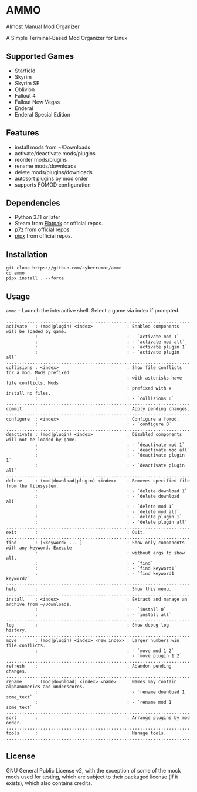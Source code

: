 # AMMO

Almost Manual Mod Organizer

A Simple Terminal-Based Mod Organizer for Linux

## Supported Games

- Starfield
- Skyrim
- Skyrim SE
- Oblivion
- Fallout 4
- Fallout New Vegas
- Enderal
- Enderal Special Edition

## Features

- install mods from ~/Downloads
- activate/deactivate mods/plugins
- reorder mods/plugins
- rename mods/downloads
- delete mods/plugins/downloads
- autosort plugins by mod order
- supports FOMOD configuration

## Dependencies

- Python 3.11 or later
- Steam from [Flatpak](https://flathub.org/apps/com.valvesoftware.Steam) or official repos.
- [p7z](https://github.com/p7zip-project/p7zip) from official repos.
- [pipx](https://github.com/pypa/pipx) from official repos.

## Installation

```
git clone https://github.com/cyberrumor/ammo
cd ammo
pipx install . --force
```

## Usage

`ammo` - Launch the interactive shell. Select a game via index if prompted.
```
................................................................................................
activate   : (mod|plugin) <index>             : Enabled components will be loaded by game.
           :                                  : - `activate mod 1`
           :                                  : - `activate mod all`
           :                                  : - `activate plugin 1`
           :                                  : - `activate plugin all`
................................................................................................
collisions : <index>                          : Show file conflicts for a mod. Mods prefixed
           :                                  : with asterisks have file conflicts. Mods
           :                                  : prefixed with x install no files.
           :                                  : - `collisions 0`
................................................................................................
commit     :                                  : Apply pending changes.
................................................................................................
configure  : <index>                          : Configure a fomod.
           :                                  : - `configure 0`
................................................................................................
deactivate : (mod|plugin) <index>             : Disabled components will not be loaded by game.
           :                                  : - `deactivate mod 1`
           :                                  : - `deactivate mod all`
           :                                  : - `deactivate plugin 1`
           :                                  : - `deactivate plugin all`
................................................................................................
delete     : (mod|download|plugin) <index>    : Removes specified file from the filesystem.
           :                                  : - `delete download 1`
           :                                  : - `delete download all`
           :                                  : - `delete mod 1`
           :                                  : - `delete mod all`
           :                                  : - `delete plugin 1`
           :                                  : - `delete plugin all`
................................................................................................
exit       :                                  : Quit.
................................................................................................
find       : [<keyword> ... ]                 : Show only components with any keyword. Execute
           :                                  : without args to show all.
           :                                  : - `find`
           :                                  : - `find keyword1`
           :                                  : - `find keyword1 keyword2`
................................................................................................
help       :                                  : Show this menu.
................................................................................................
install    : <index>                          : Extract and manage an archive from ~/Downloads.
           :                                  : - `install 0`
           :                                  : - `install all`
................................................................................................
log        :                                  : Show debug log history.
................................................................................................
move       : (mod|plugin) <index> <new_index> : Larger numbers win file conflicts.
           :                                  : - `move mod 1 2`
           :                                  : - `move plugin 1 2`
................................................................................................
refresh    :                                  : Abandon pending changes.
................................................................................................
rename     : (mod|download) <index> <name>    : Names may contain alphanumerics and underscores.
           :                                  : - `rename download 1 some_text`
           :                                  : - `rename mod 1 some_text`
................................................................................................
sort       :                                  : Arrange plugins by mod order.
................................................................................................
tools      :                                  : Manage tools.
................................................................................................
```


## License

GNU General Public License v2, with the exception of some of the mock mods used for testing,
which are subject to their packaged license (if it exists), which also contains credits.
